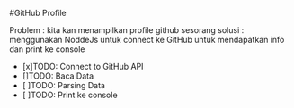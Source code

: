 #GitHub Profile

Problem : kita kan menampilkan profile github sesorang
solusi : menggunakan NoddeJs untuk connect ke GitHub untuk mendapatkan info dan print ke console


* [x]TODO: Connect to GitHub API
* []TODO: Baca Data
* [ ]TODO: Parsing Data
* [ ]TODO: Print ke console